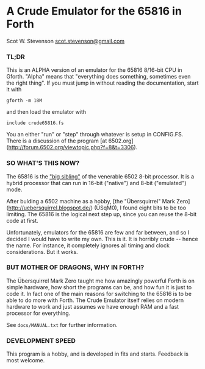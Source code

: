 # A Crude Emulator for the 65816 in Forth

Scot W. Stevenson <scot.stevenson@gmail.com>


### TL;DR

This is an ALPHA version of an emulator for the 65816 8/16-bit CPU in Gforth.
"Alpha" means that "everything does something, sometimes even the right thing".
If you must jump in without reading the documentation, start it with 

```
gforth -m 18M 
```

and then load the emulator with

```
include crude65816.fs
```

You an either "run" or "step" through whatever is setup in CONFIG.FS. There is a
discussion of the program [at 6502.org]
(http://forum.6502.org/viewtopic.php?f=8&t=3306).

### SO WHAT'S THIS NOW?

The 65816 is the ["big sibling"](http://en.wikipedia.org/wiki/WDC_65816/65802) 
of the venerable 6502 8-bit processor. It is a hybrid processor that can run in
16-bit ("native") and 8-bit ("emulated") mode.

After bulding a 6502 machine as a hobby, [the "Übersquirrel" Mark Zero]
(http://uebersquirrel.blogspot.de/) (ÜSqM0), I found eight bits to be too
limiting.  The 65816 is the logical next step up, since you can reuse the 8-bit
code at first. 

Unfortunately, emulators for the 65816 are few and far between, and so I decided
I would have to write my own. This is it. It is horribly crude -- hence the
name. For instance, it completely ignores all timing and clock considerations.
But it works. 

### BUT MOTHER OF DRAGONS, WHY IN FORTH?

The Übersquirrel Mark Zero taught me how amazingly powerful Forth is on simple
hardware, how short the programs can be, and how fun it is just to code it. In
fact one of the main reasons for switching to the 65816 is to be able to do more
with Forth. The Crude Emulator itself relies on modern hardware to work and just
assumes we have enough RAM and a fast processor for everything. 

See `docs/MANUAL.txt` for further information.

### DEVELOPMENT SPEED

This program is a hobby, and is developed in fits and starts. Feedback is  most
welcome. 
